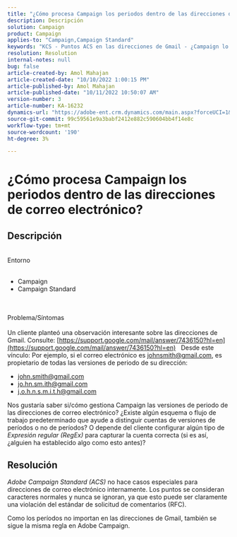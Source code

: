 ```yaml
---
title: "¿Cómo procesa Campaign los periodos dentro de las direcciones de correo electrónico?"
description: Descripción
solution: Campaign
product: Campaign
applies-to: "Campaign,Campaign Standard"
keywords: "KCS - Puntos ACS en las direcciones de Gmail - ¿Campaign lo gestiona?"
resolution: Resolution
internal-notes: null
bug: false
article-created-by: Amol Mahajan
article-created-date: "10/10/2022 1:00:15 PM"
article-published-by: Amol Mahajan
article-published-date: "10/11/2022 10:50:07 AM"
version-number: 3
article-number: KA-16232
dynamics-url: "https://adobe-ent.crm.dynamics.com/main.aspx?forceUCI=1&pagetype=entityrecord&etn=knowledgearticle&id=619b1279-9b48-ed11-bba1-000d3a3064b8"
source-git-commit: 99c59561e9a3babf2412e882c590604bb4f14e8c
workflow-type: tm+mt
source-wordcount: '190'
ht-degree: 3%

---
```


# ¿Cómo procesa Campaign los periodos dentro de las direcciones de correo electrónico?

## Descripción

<br>Entorno<br><br>
- Campaign
- Campaign Standard

<br><br>Problema/Síntomas<br><br>
Un cliente planteó una observación interesante sobre las direcciones de Gmail. Consulte: [https://support.google.com/mail/answer/7436150?hl=en](https://support.google.com/mail/answer/7436150?hl=en)
 
Desde este vínculo: Por ejemplo, si el correo electrónico es [johnsmith@gmail.com](mailto:johnsmith@gmail.com), es propietario de todas las versiones de periodo de su dirección:

- [john.smith@gmail.com](mailto:john.smith@gmail.com)
- [jo.hn.sm.ith@gmail.com](mailto:jo.hn.sm.ith@gmail.com)
- [j.o.h.n.s.m.i.t.h@gmail.com](mailto:j.o.h.n.s.m.i.t.h@gmail.com)


Nos gustaría saber si/cómo gestiona Campaign las versiones de periodo de las direcciones de correo electrónico? ¿Existe algún esquema o flujo de trabajo predeterminado que ayude a distinguir cuentas de versiones de períodos o no de períodos? O depende del cliente configurar algún tipo de *Expresión regular (RegEx)* para capturar la cuenta correcta (si es así, ¿alguien ha establecido algo como esto antes)?


## Resolución


*Adobe Campaign Standard (ACS)* no hace casos especiales para direcciones de correo electrónico internamente. Los puntos se consideran caracteres normales y nunca se ignoran, ya que esto puede ser claramente una violación del estándar de solicitud de comentarios (RFC).

Como los períodos no importan en las direcciones de Gmail, también se sigue la misma regla en Adobe Campaign.
